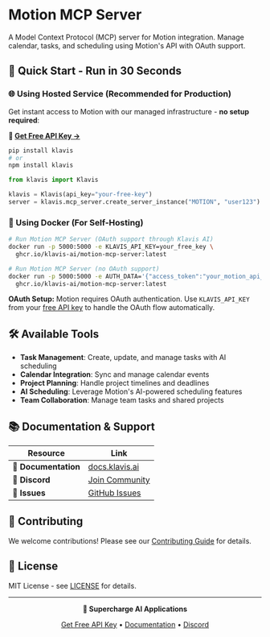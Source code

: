 # Motion MCP Server

A Model Context Protocol (MCP) server for Motion integration. Manage calendar, tasks, and scheduling using Motion's API with OAuth support.

## 🚀 Quick Start - Run in 30 Seconds

### 🌐 Using Hosted Service (Recommended for Production)

Get instant access to Motion with our managed infrastructure - **no setup required**:

**🔗 [Get Free API Key →](https://www.klavis.ai/home/api-keys)**

```bash
pip install klavis
# or
npm install klavis
```

```python
from klavis import Klavis

klavis = Klavis(api_key="your-free-key")
server = klavis.mcp_server.create_server_instance("MOTION", "user123")
```

### 🐳 Using Docker (For Self-Hosting)

```bash
# Run Motion MCP Server (OAuth support through Klavis AI)
docker run -p 5000:5000 -e KLAVIS_API_KEY=your_free_key \
  ghcr.io/klavis-ai/motion-mcp-server:latest

# Run Motion MCP Server (no OAuth support)
docker run -p 5000:5000 -e AUTH_DATA='{"access_token":"your_motion_api_key_here"}' \
  ghcr.io/klavis-ai/motion-mcp-server:latest
```

**OAuth Setup:** Motion requires OAuth authentication. Use `KLAVIS_API_KEY` from your [free API key](https://www.klavis.ai/home/api-keys) to handle the OAuth flow automatically.

## 🛠️ Available Tools

- **Task Management**: Create, update, and manage tasks with AI scheduling
- **Calendar Integration**: Sync and manage calendar events
- **Project Planning**: Handle project timelines and deadlines
- **AI Scheduling**: Leverage Motion's AI-powered scheduling features
- **Team Collaboration**: Manage team tasks and shared projects

## 📚 Documentation & Support

| Resource | Link |
|----------|------|
| **📖 Documentation** | [docs.klavis.ai](https://docs.klavis.ai) |
| **💬 Discord** | [Join Community](https://discord.gg/p7TuTEcssn) |
| **🐛 Issues** | [GitHub Issues](https://github.com/klavis-ai/klavis/issues) |

## 🤝 Contributing

We welcome contributions! Please see our [Contributing Guide](../../CONTRIBUTING.md) for details.

## 📜 License

MIT License - see [LICENSE](../../LICENSE) for details.

---

<div align="center">
  <p><strong>🚀 Supercharge AI Applications </strong></p>
  <p>
    <a href="https://www.klavis.ai">Get Free API Key</a> •
    <a href="https://docs.klavis.ai">Documentation</a> •
    <a href="https://discord.gg/p7TuTEcssn">Discord</a>
  </p>
</div>
